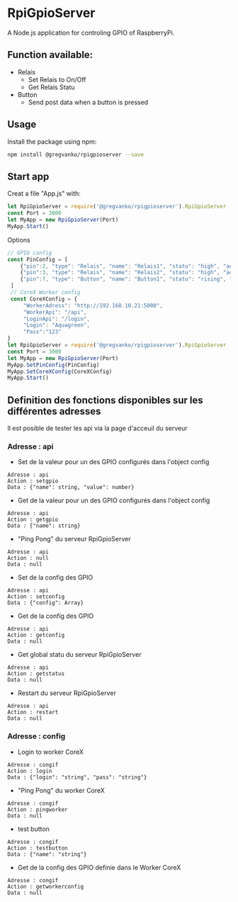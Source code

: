 # RpiGpioServer
A Node.js application for controling GPIO of RaspberryPi.

## Function available:
* Relais
    * Set Relais to On/Off
    * Get Relais Statu
* Button
    * Send post data when a button is pressed

## Usage
Install the package using npm:
```bash
npm install @gregvanko/rpigpioserver --save
```

## Start app
Creat a file "App.js" with:
```js
let RpiGpioServer = require('@gregvanko/rpigpioserver').RpiGpioServer
const Port = 3000
let MyApp = new RpiGpioServer(Port)
MyApp.Start()
```
Options
```js
// GPIO config
const PinConfig = [
    {"pin":2, "type": "Relais", "name": "Relais1", "statu": "high", "activeLow" : true, "TimeOut": 10},
    {"pin":3, "type": "Relais", "name": "Relais2", "statu": "high", "activeLow" : true, "TimeOut": 10},
    {"pin":7, "type": "Button", "name": "Button1", "statu": "rising", "debounceTimeout" : 500}
 ]
 // CoreX Worker config
 const CoreXConfig = {
     "WorkerAdress": "http://192.168.10.21:5000",
     "WorkerApi": "/api",
     "LoginApi": "/login",
     "Login": "Aquagreen",
     "Pass":"123"
}
let RpiGpioServer = require('@gregvanko/rpigpioserver').RpiGpioServer
const Port = 3000
let MyApp = new RpiGpioServer(Port)
MyApp.SetPinConfig(PinConfig)
MyApp.SetCoreXConfig(CoreXConfig)
MyApp.Start()
```
## Definition des fonctions disponibles sur les différentes adresses
Il est posible de tester les api via la page d'acceuil du serveur
### Adresse : api
* Set de la valeur pour un des GPIO configurés dans l'object config
```
Adresse : api
Action : setgpio
Data : {"name": string, "value": number}
```

* Get de la valeur pour un des GPIO configurés dans l'object config
```
Adresse : api
Action : getgpio
Data : {"name": string}
```

* "Ping Pong" du serveur RpiGpioServer 
```
Adresse : api
Action : null
Data : null
```

* Set de la config des GPIO
```
Adresse : api
Action : setconfig
Data : {"config": Array}
```

* Get de la config des GPIO
```
Adresse : api
Action : getconfig
Data : null
```

* Get global statu du serveur RpiGpioServer 
```
Adresse : api
Action : getstatus
Data : null
```

* Restart du serveur RpiGpioServer 
```
Adresse : api
Action : restart
Data : null
```

### Adresse : config
* Login to worker CoreX
```
Adresse : congif
Action : login
Data : {"login": "string", "pass": "string"}
```

* "Ping Pong" du worker CoreX
```
Adresse : congif
Action : pingworker
Data : null
```

* test button
```
Adresse : congif
Action : testbutton
Data : {"name": "string"}
```

* Get de la config des GPIO definie dans le Worker CoreX
```
Adresse : congif
Action : getworkerconfig
Data : null
```